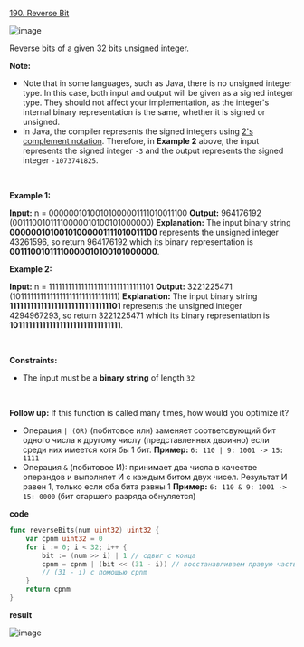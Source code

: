 [190\. Reverse Bit](https://leetcode.com/problems/reverse-bits/description/)

![image](https://github.com/MichaelOskin/AlgorithmsPatterns/assets/139218970/377164b5-2b43-4dcb-9cc4-9d38357b0975)


Reverse bits of a given 32 bits unsigned integer.

**Note:**

- Note that in some languages, such as Java, there is no unsigned integer type. In this case, both input and output will be given as a signed integer type. They should not affect your implementation, as the integer's internal binary representation is the same, whether it is signed or unsigned.
- In Java, the compiler represents the signed integers using [2's complement notation](https://en.wikipedia.org/wiki/Two%27s_complement). Therefore, in **Example 2** above, the input represents the signed integer `-3` and the output represents the signed integer `-1073741825`.

&nbsp;

**Example 1:**

**Input:** n = 00000010100101000001111010011100
**Output:**    964176192 (00111001011110000010100101000000)
**Explanation:** The input binary string **00000010100101000001111010011100** represents the unsigned integer 43261596, so return 964176192 which its binary representation is **00111001011110000010100101000000**.

**Example 2:**

**Input:** n = 11111111111111111111111111111101
**Output:**   3221225471 (10111111111111111111111111111111)
**Explanation:** The input binary string **11111111111111111111111111111101** represents the unsigned integer 4294967293, so return 3221225471 which its binary representation is **10111111111111111111111111111111**.

&nbsp;

**Constraints:**

- The input must be a **binary string** of length `32`

&nbsp;

**Follow up:** If this function is called many times, how would you optimize it?

* Операция `| (OR)` (побитовое или) заменяет соответсвующий бит одного числа к другому числу (представленных двоично) если среди них имеется хотя бы 1 бит.
**Пример:** `6: 110 | 9: 1001 -> 15: 1111`
* Операция `&` (побитовое И): принимает два числа в качестве операндов и выполняет И с каждым битом двух чисел. Результат И равен 1, только если оба бита равны 1
**Пример:** `6: 110 & 9: 1001 -> 15: 0000` (бит старшего разряда  обнуляется)

**code**

```go
func reverseBits(num uint32) uint32 {
	var cpnm uint32 = 0
	for i := 0; i < 32; i++ {
		bit := (num >> i) | 1 // сдвиг с конца
		cpnm = cpnm | (bit << (31 - i)) // восстанавливаем правую часть битов -
		// (31 - i) с помощью cpnm
	}
	return cpnm
}

```

**result**

![image](https://github.com/MichaelOskin/AlgorithmsPatterns/assets/139218970/70b36e53-1723-4ed7-97ba-504837a1b06a)
